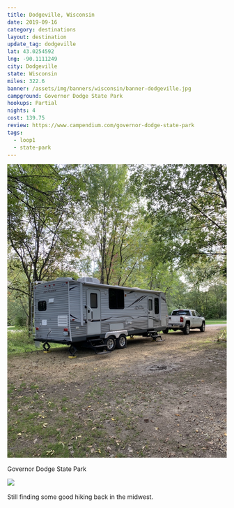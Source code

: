 ```yaml
---
title: Dodgeville, Wisconsin
date: 2019-09-16
category: destinations
layout: destination
update_tag: dodgeville
lat: 43.0254592
lng: -90.1111249
city: Dodgeville
state: Wisconsin
miles: 322.6
banner: /assets/img/banners/wisconsin/banner-dodgeville.jpg
campground: Governor Dodge State Park
hookups: Partial
nights: 4
cost: 139.75
review: https://www.campendium.com/governor-dodge-state-park
tags:
  - loop1
  - state-park
---
```


<img src="/assets/img/destinations/wisconsin/dodgeville/campsite.jpg">

<p class="text-center">
    Governor Dodge State Park
</p>

<img src="/assets/img/destinations/wisconsin/dodgeville/booker.jpg">

<p class="text-center">
    Still finding some good hiking back in the midwest.
</p>
